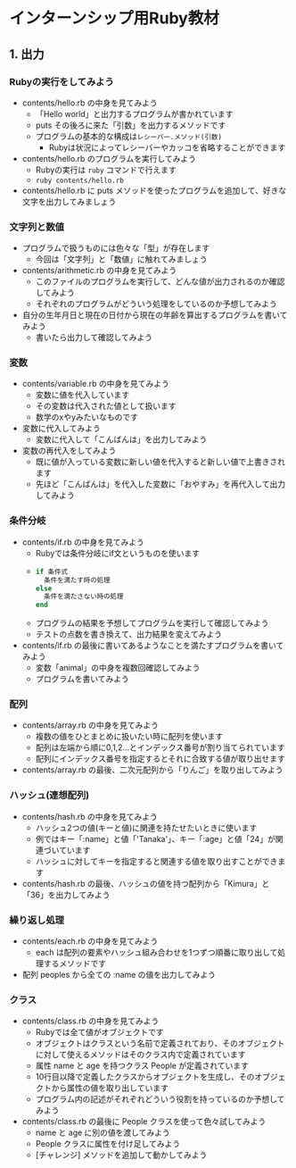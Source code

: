 # インターンシップ用Ruby教材

## 1. 出力

### Rubyの実行をしてみよう

- contents/hello.rb の中身を見てみよう
  - 「Hello world」と出力するプログラムが書かれています
  - puts その後ろに来た「引数」を出力するメソッドです
  - プログラムの基本的な構成は`レシーバー.メソッド(引数)`
    - Rubyは状況によってレシーバーやカッコを省略することができます
- contents/hello.rb のプログラムを実行してみよう
  - Rubyの実行は `ruby` コマンドで行えます
  - `ruby contents/hello.rb`
- contents/hello.rb に puts メソッドを使ったプログラムを追加して、好きな文字を出力してみましょう

### 文字列と数値

- プログラムで扱うものには色々な「型」が存在します
  - 今回は「文字列」と「数値」に触れてみましょう
- contents/arithmetic.rb の中身を見てみよう
  - このファイルのプログラムを実行して、どんな値が出力されるのか確認してみよう
  - それぞれのプログラムがどういう処理をしているのか予想してみよう
- 自分の生年月日と現在の日付から現在の年齢を算出するプログラムを書いてみよう
  - 書いたら出力して確認してみよう

### 変数

- contents/variable.rb の中身を見てみよう
  - 変数に値を代入しています
  - その変数は代入された値として扱います
  - 数学のxやyみたいなものです
- 変数に代入してみよう
  - 変数に代入して「こんばんは」を出力してみよう
- 変数の再代入をしてみよう
  - 既に値が入っている変数に新しい値を代入すると新しい値で上書きされます
  - 先ほど「こんばんは」を代入した変数に「おやすみ」を再代入して出力してみよう

### 条件分岐

- contents/if.rb の中身を見てみよう
  - Rubyでは条件分岐にif文というものを使います
  - ```rb
    if 条件式
      条件を満たす時の処理
    else
      条件を満たさない時の処理
    end
    ```
  - プログラムの結果を予想してプログラムを実行して確認してみよう
  - テストの点数を書き換えて、出力結果を変えてみよう
- contents/if.rb の最後に書いてあるようなことを満たすプログラムを書いてみよう
  - 変数「animal」の中身を複数回確認してみよう
  - プログラムを書いてみよう

### 配列

- contents/array.rb の中身を見てみよう
  - 複数の値をひとまとめに扱いたい時に配列を使います
  - 配列は左端から順に0,1,2...とインデックス番号が割り当てられています
  - 配列にインデックス番号を指定するとそれに合致する値が取り出せます
- contents/array.rb の最後、二次元配列から「りんご」を取り出してみよう

### ハッシュ(連想配列)

- contents/hash.rb の中身を見てみよう
  - ハッシュ2つの値(キーと値)に関連を持たせたいときに使います
  - 例ではキー「:name」と値「'Tanaka'」、キー「:age」と値「24」が関連づいています
  - ハッシュに対してキーを指定すると関連する値を取り出すことができます
- contents/hash.rb の最後、ハッシュの値を持つ配列から「Kimura」と「36」を出力してみよう

### 繰り返し処理

- contents/each.rb の中身を見てみよう
  - each は配列の要素やハッシュ組み合わせを1つずつ順番に取り出して処理するメソッドです
- 配列 peoples から全ての :name の値を出力してみよう

### クラス

- contents/class.rb の中身を見てみよう
  - Rubyでは全て値がオブジェクトです
  - オブジェクトはクラスという名前で定義されており、そのオブジェクトに対して使えるメソッドはそのクラス内で定義されています
  - 属性 name と age を持つクラス People が定義されています
  - 10行目以降で定義したクラスからオブジェクトを生成し、そのオブジェクトから属性の値を取り出しています
  - プログラム内の記述がそれぞれどういう役割を持っているのか予想してみよう
- contents/class.rb の最後に People クラスを使って色々試してみよう
  - name と age に別の値を渡してみよう
  - People クラスに属性を付け足してみよう
  - [チャレンジ] メソッドを追加して動かしてみよう
